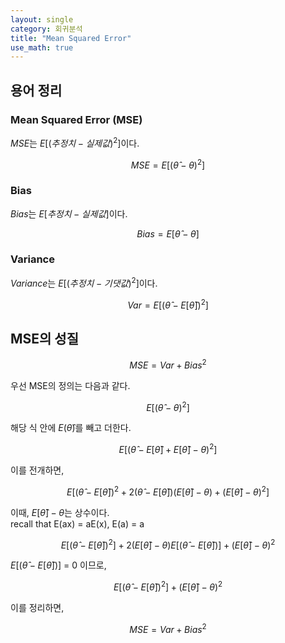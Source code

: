 ```yaml
---
layout: single
category: 회귀분석
title: "Mean Squared Error"
use_math: true
---
```

## 용어 정리 

### Mean Squared Error (MSE)
$MSE$는 $E[(추정치 - 실제값)^2]$이다. 

$$MSE = E[(\hat{\theta} - \theta)^2]$$

### Bias
$Bias$는 $E[추정치 - 실제값]$이다.

$$Bias = E[\hat{\theta} - \theta]$$

### Variance
$Variance$는 $E[(추정치 - 기댓값)^2]$이다.

$$Var = E[(\hat{\theta} - E[\hat{\theta}])^2]$$

## MSE의 성질
$$ MSE =  Var + Bias^2 $$

우선 MSE의 정의는 다음과 같다. 

$$ E[(\hat{\theta} - \theta)^2] $$

해당 식 안에 $E(\hat\theta)$를 빼고 더한다. 

$$ E[(\hat{\theta} - E[\hat{\theta}] + E[\hat{\theta}] - \theta)^2] $$

이를 전개하면, 

$$ E[(\hat{\theta} - E[\hat{\theta}])^2 + 2(\hat{\theta} - E[\hat{\theta}])(E[\hat{\theta}] - \theta) + (E[\hat{\theta}] - \theta)^2] $$

이때, $E[\hat{\theta}] - \theta$는 상수이다. \
recall that E(ax) = aE(x), E(a) = a

$$ E[(\hat{\theta} - E[\hat{\theta}])^2] + 2(E[\hat{\theta}] - \theta)E[(\hat{\theta} - E[\hat{\theta}])] + (E[\hat{\theta}] - \theta)^2 $$

$E[(\hat{\theta} - E[\hat{\theta}])]$ = 0 이므로,

$$ E[(\hat{\theta} - E[\hat{\theta}])^2] + (E[\hat{\theta}] - \theta)^2 $$

이를 정리하면, 

$$ MSE =  Var + Bias^2 $$

